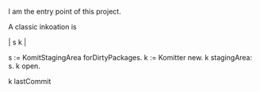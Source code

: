 I am the entry point of this project.A classic inkoation is| s k |s := KomitStagingArea forDirtyPackages.k := Komitter new.k stagingArea: s.k open.k lastCommit  